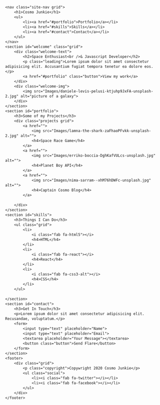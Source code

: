 <html lang="en">
<head>
    <meta charset="UTF-8">
    <meta name="viewport" content="width=device-width, initial-scale=1.0">
    <meta http-equiv="X-UA-Compatible" content="ie=edge">
    <link rel="stylesheet" href="https://pro.fontawesome.com/releases/v5.10.0/css/all.css" integrity="sha384-AYmEC3Yw5cVb3ZcuHtOA93w35dYTsvhLPVnYs9eStHfGJvOvKxVfELGroGkvsg+p" crossorigin="anonymous"/>
    <link rel="stylesheet" href="styles.css">
    <title>Cosmo Junkie</title>
</head>
<body>
    
    <nav class="site-nav grid">
        <h1>Cosmo Junkie</h1>
        <ul>
            <li><a href="#portfolio">Portfolio</a></li>
            <li><a href="#skills">Skills</a></li>
            <li><a href="#contact">Contact</a></li>
        </ul>
    </nav>
    <section id="welcome" class="grid">
        <div class="welcome-text">
            <h2>Space Enthusiast<br />& Javascript Developer</h2>
            <p class="leading">Lorem ipsum dolor sit amet consectetur adipisicing elit. Accusantium fugiat tempora tenetur ea dolore eos.</p>
            <a href="#portfolio" class="button">View my work</a>
        </div>
        <div class="welcome-img">
            <img src="Images/daniele-levis-pelusi-ktjuhp9JxFA-unsplash-2.jpg" alt="picture of a galaxy">
        </div>
    </section>
    <section id="portfolio">
        <h3>Some of my Projects</h3>
        <div class="projects grid">
            <a href="">
                <img src="Images/lamna-the-shark-zaFhaoPFvkk-unsplash-2.jpg" alt="">
                <h4>Space Race Game</h4>
            </a>
            <a href="">
                <img src="Images/erriko-boccia-DghKafVULcs-unsplash.jpg" alt="">
                <h4>Planet Boy API</h4>
            </a>
            <a href="">
                <img src="Images/nima-sarram--xhM76hDWFc-unsplash.jpg" alt="">
                <h4>Captain Cosmo Blog</h4>
            </a>

        </div>
    </section>
    <section id="skills">
        <h3>Things I Can Do</h3>
        <ul class="grid">
            <li>
                <i class="fab fa-html5"></i>
                <h4>HTML</h4>
            </li>
            <li>
                <i class="fab fa-react"></i>
                <h4>React</h4>
            </li>
            <li>
                <i class="fab fa-css3-alt"></i>
                <h4>CSS</h4>
            </li>
        </ul>
    
    </section>
    <section id="contact">
        <h3>Get In Touch</h3>
        <p>Lorem ipsum dolor sit amet consectetur adipisicing elit. Recusandae, voluptatum.</p>
        <form>
            <input type="text" placeholder="Name">
            <input type="text" placeholder="Email">
            <textarea placeholder="Your Message"></textarea>
            <button class="button">Send Flare</button>
        </form>
    </section>
    <footer>
        <div class="grid">
            <p class="copyright">Copywright 2020 Cosmo Junkie</p>
            <ul class="social">
                <li><i class="fab fa-twitter"></i></li>
                <li><i class="fab fa-facebook"></i></li>
            </ul>
        </div>
    </footer>
</body>
</html>
